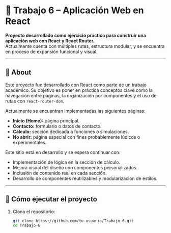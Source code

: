 # 🧮 Trabajo 6 – Aplicación Web en React

**Proyecto desarrollado como ejercicio práctico para construir una aplicación web con React y React Router.**  
Actualmente cuenta con múltiples rutas, estructura modular, y se encuentra en proceso de expansión funcional y visual.

---

## 📌 About

Este proyecto fue desarrollado con React como parte de un trabajo académico. Su objetivo es poner en práctica conceptos clave como la navegación entre páginas, la organización por componentes y el uso de rutas con `react-router-dom`.

Actualmente se encuentran implementadas las siguientes páginas:
- **Inicio (Home):** página principal.
- **Contacto:** formulario o datos de contacto.
- **Cálculo:** sección dedicada a funciones o simulaciones.
- **No abrir:** página especial con fines probablemente lúdicos o experimentales.

Este sitio está en desarrollo y se espera continuar con:
- Implementación de lógica en la sección de cálculo.
- Mejora visual del diseño con componentes personalizados.
- Inclusión de contenido real en cada sección.
- Desarrollo de componentes reutilizables y modularización de estilos.

---

## 🚀 Cómo ejecutar el proyecto

1. Clona el repositorio:
   ```bash
   git clone https://github.com/tu-usuario/Trabajo-6.git
   cd Trabajo-6
